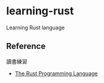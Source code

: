 # learning-rust
Learning Rust language

## Reference

讀書練習

- [The Rust Programming Language](https://doc.rust-lang.org/book/ch02-00-guessing-game-tutorial.html)
